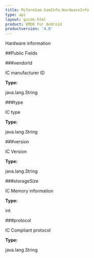 ```yaml
---
title: MifareSam.SamInfo.HardwareInfo
type: api
layout: guide.html
product: EMDK For Android
productversion: '4.0'
---
```



Hardware information

##Public Fields

###vendorId

IC manufacturer ID

**Type:**

java.lang.String

###type

IC type

**Type:**

java.lang.String

###version

IC Version

**Type:**

java.lang.String

###storageSize

IC Memory information

**Type:**

int

###protocol

IC Compliant protocol

**Type:**

java.lang.String









